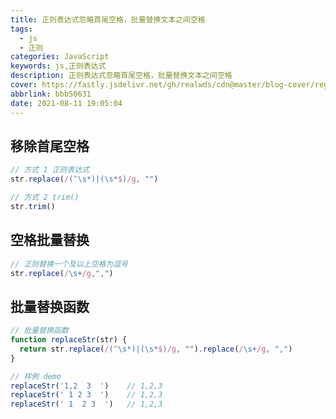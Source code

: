 ```yaml
---
title: 正则表达式忽略首尾空格，批量替换文本之间空格
tags:
  - js
  - 正则
categories: JavaScript
keywords: js,正则表达式
description: 正则表达式忽略首尾空格，批量替换文本之间空格
cover: https://fastly.jsdelivr.net/gh/realwds/cdn@master/blog-cover/regex.69boe7jbqni8.jpg
abbrlink: bbb50631
date: 2021-08-11 19:05:04
---
```


## 移除首尾空格

``` js
// 方式 1 正则表达式
str.replace(/(^\s*)|(\s*$)/g, "")

// 方式 2 trim()
str.trim()
```

## 空格批量替换

``` js
// 正则替换一个及以上空格为逗号
str.replace(/\s+/g,",")
```

## 批量替换函数

``` js
// 批量替换函数
function replaceStr(str) {
  return str.replace(/(^\s*)|(\s*$)/g, "").replace(/\s+/g, ",")
}

// 样例 demo
replaceStr('1,2  3  ')    // 1,2,3
replaceStr(' 1 2 3  ')    // 1,2,3
replaceStr(' 1  2 3  ')   // 1,2,3
```
